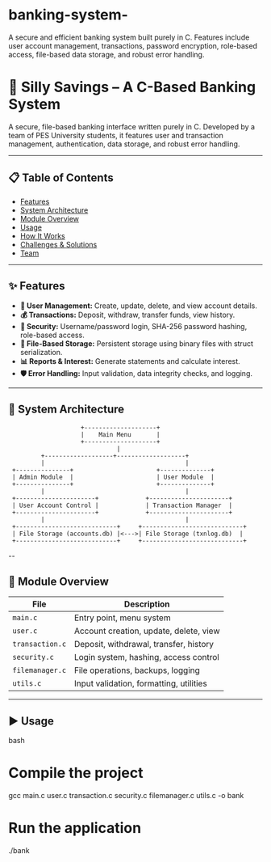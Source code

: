 # banking-system-
A secure and efficient banking system built purely in C. Features include user account management, transactions, password encryption, role-based access, file-based data storage, and robust error handling.
# 🏦 Silly Savings – A C-Based Banking System

A secure, file-based banking interface written purely in C. Developed by a team of PES University students, it features user and transaction management, authentication, data storage, and robust error handling.

---

## 📋 Table of Contents

- [Features](#features)
- [System Architecture](#system-architecture)
- [Module Overview](#module-overview)
- [Usage](#usage)
- [How It Works](#how-it-works)
- [Challenges & Solutions](#challenges--solutions)
- [Team](#team)

---

## ✨ Features

- **👥 User Management:** Create, update, delete, and view account details.
- **💰 Transactions:** Deposit, withdraw, transfer funds, view history.
- **🔐 Security:** Username/password login, SHA-256 password hashing, role-based access.
- **💾 File-Based Storage:** Persistent storage using binary files with struct serialization.
- **📊 Reports & Interest:** Generate statements and calculate interest.
- **🛡 Error Handling:** Input validation, data integrity checks, and logging.

---

## 🧩 System Architecture


                        +--------------------+
                        |    Main Menu       |
                        +--------------------+
                                  |
             +-------------------+-------------------+
             |                                       |
     +---------------+                       +--------------+
     | Admin Module  |                       | User Module  |
     +---------------+                       +--------------+
             |                                       |
     +----------------------+             +----------------------+
     | User Account Control |             | Transaction Manager  |
     +----------------------+             +----------------------+
             |                                       |
     +----------------------------+     +----------------------------+
     | File Storage (accounts.db) |<--->| File Storage (txnlog.db)  |
     +----------------------------+     +----------------------------+
--



## 🧱 Module Overview

| File             | Description                                |
|------------------|--------------------------------------------|
| `main.c`         | Entry point, menu system                   |
| `user.c`         | Account creation, update, delete, view     |
| `transaction.c`  | Deposit, withdrawal, transfer, history     |
| `security.c`     | Login system, hashing, access control      |
| `filemanager.c`  | File operations, backups, logging          |
| `utils.c`        | Input validation, formatting, utilities    |

---

## ▶️ Usage
bash
# Compile the project
gcc main.c user.c transaction.c security.c filemanager.c utils.c -o bank

# Run the application
./bank
